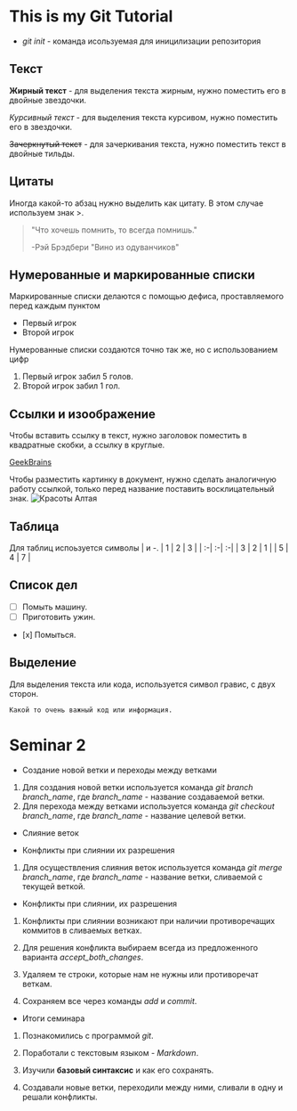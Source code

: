 # This is my Git Tutorial

* *git init* - команда исользуемая для иницилизации репозитория
## Текст
**Жирный текст** - для выделения текста жирным, нужно поместить его в двойные звездочки.

*Курсивный текст* - для выделения текста курсивом, нужно поместить его в звездочки.

~~Зачеркнутый текст~~ - для зачеркивания текста, нужно поместить текст в двойные тильды.

## Цитаты
Иногда какой-то абзац нужно выделить как цитату. В этом случае используем знак >.
> "Что хочешь помнить, то всегда помнишь."
>
> -Рэй Брэдбери "Вино из одуванчиков"

## Нумерованные и маркированные списки
Маркированные списки делаются с помощью дефиса, проставляемого перед каждым пунктом
- Первый игрок
- Второй игрок

Нумерованные списки создаются точно так же, но с использованием цифр
1. Первый игрок забил 5 голов.
2. Второй игрок забил 1 гол.

## Ссылки и изоображение
Чтобы вставить ссылку в текст, нужно заголовок поместить в квадратные скобки, а ссылку в круглые. 

[GeekBrains](https://gb.ru)

Чтобы разместить картинку в документ, нужно сделать аналогичную работу ссылкой, только перед название поставить восклицательный знак.
![Красоты Алтая](https://cdn.fishki.net/upload/post/2016/07/11/2008937/9137ce311b9b8a4fe7a0c3e94b5f31da.jpg)

## Таблица

Для таблиц испоьзуется символы | и -.
| 1 | 2 | 3 |
| :-| :-| :-|
| 3 | 2 | 1 |
| 5 | 4 | 7 |

## Список дел
- [ ] Помыть машину.
- [ ] Приготовить ужин.
- [х] Помыться.
## Выделение
Для выделения текста или кода, используется символ гравис, с двух сторон.

`Какой то очень важный код или информация.`

# Seminar 2

* Создание новой ветки и переходы между ветками 

1. Для создания новой ветки используется команда *git branch branch_name*, где *branch_name* - название создаваемой ветки.
2. Для перехода между ветками используется команда *git checkout branch_name*, где *branch_name* - название целевой ветки.

* Слияние веток

* Конфликты при слиянии их разрешения


1. Для осуществления слияния веток используется команда *git merge branch_name*, где *branch_name* - название ветки, сливаемой с текущей веткой.

* Конфликты при слиянии, их разрешения

1. Конфликты при слиянии возникают при наличии противоречащих коммитов в сливаемых ветках.

2. Для решения конфликта выбираем всегда из предложенного варианта *accept_both_changes*.

3. Удаляем те строки, которые нам не нужны или противоречат веткам.

4. Сохраняем все через команды *add* и *commit*.

* Итоги семинара

1. Познакомились с программой *git*.

2. Поработали с текстовым языком - *Markdown*.

3. Изучили **базовый синтаксис** и как его сохранять.

4. Создавали новые ветки, переходили между ними, сливали в одну и решали конфликты. 